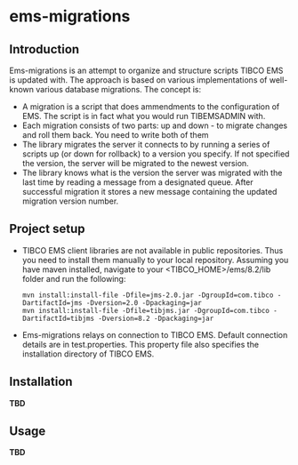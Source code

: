#   ems-migrations

##  Introduction

Ems-migrations is an attempt to organize and structure scripts TIBCO EMS is updated with. The approach is based on various implementations of well-known various database migrations.
The concept is:

*   A migration is a script that does ammendments to the configuration of EMS. The script is in fact what you would run TIBEMSADMIN with.
*   Each migration consists of two parts: up and down - to migrate changes and roll them back. You need to write both of them
*   The library migrates the server it connects to by running a series of scripts up (or down for rollback) to a version you specify. If not specified the version, the server will be migrated to the newest version.
*   The library knows what is the version the server was migrated with the last time by reading a message from a designated queue. After successful migration it stores a new message containing the updated migration version number.
  
##  Project setup

*   TIBCO EMS client libraries are not available in public repositories. Thus you need to install them manually to your local repository. Assuming you have maven installed, navigate to your <TIBCO_HOME>/ems/8.2/lib folder and run the following:

    ```
    mvn install:install-file -Dfile=jms-2.0.jar -DgroupId=com.tibco -DartifactId=jms -Dversion=2.0 -Dpackaging=jar
    mvn install:install-file -Dfile=tibjms.jar -DgroupId=com.tibco -DartifactId=tibjms -Dversion=8.2 -Dpackaging=jar
    ``` 

*   Ems-migrations relays on connection to TIBCO EMS. Default connection details are in test.properties. This property file also specifies the installation directory of TIBCO EMS.

##  Installation

**TBD**

##  Usage

**TBD**

